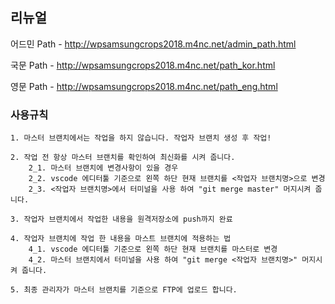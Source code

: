 ## 리뉴얼 

어드민 Path - http://wpsamsungcrops2018.m4nc.net/admin_path.html

국문   Path - http://wpsamsungcrops2018.m4nc.net/path_kor.html

영문   Path - http://wpsamsungcrops2018.m4nc.net/path_eng.html


### 사용규칙

    1. 마스터 브랜치에서는 작업을 하지 않습니다. 작업자 브랜치 생성 후 작업!

    2. 작업 전 항상 마스터 브랜치를 확인하여 최신화를 시켜 줍니다.
        2_1. 마스터 브랜치에 변경사항이 있을 경우
        2_2. vscode 에디터툴 기준으로 왼쪽 하단 현재 브랜치를 <작업자 브랜치명>으로 변경 
        2_3. <작업자 브랜치명>에서 터미널을 사용 하여 "git merge master" 머지시켜 줍니다.

    3. 작업자 브랜치에서 작업한 내용을 원격저장소에 push까지 완료
    
    4. 작업자 브랜치에 작업 한 내용을 마스트 브랜치에 적용하는 법
        4_1. vscode 에디터툴 기준으로 왼쪽 하단 현재 브랜치를 마스터로 변경 
        4_2. 마스터 브랜치에서 터미널을 사용 하여 "git merge <작업자 브랜치명>" 머지시켜 줍니다. 

    5. 최종 관리자가 마스터 브랜치를 기준으로 FTP에 업로드 합니다.

